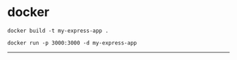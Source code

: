 # docker  

`docker build -t my-express-app .`  

`docker run -p 3000:3000 -d my-express-app`  

---  
